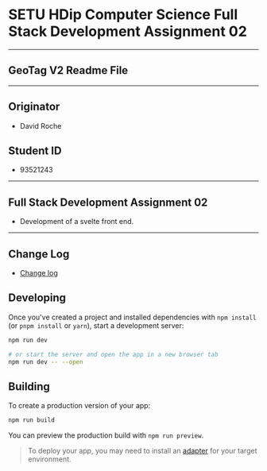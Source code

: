 # SETU HDip Computer Science  Full Stack Development Assignment 02

---

## GeoTag V2 Readme File

---

## Originator

- David Roche

## Student ID  

- 93521243

---

## Full Stack Development Assignment 02

- Development of a svelte front end.

---

## Change Log

- [Change log](/CHANGELOG.md)


## Developing

Once you've created a project and installed dependencies with `npm install` (or `pnpm install` or `yarn`), start a development server:

```bash
npm run dev

# or start the server and open the app in a new browser tab
npm run dev -- --open
```

## Building

To create a production version of your app:

```bash
npm run build
```

You can preview the production build with `npm run preview`.

> To deploy your app, you may need to install an [adapter](https://kit.svelte.dev/docs/adapters) for your target environment.
